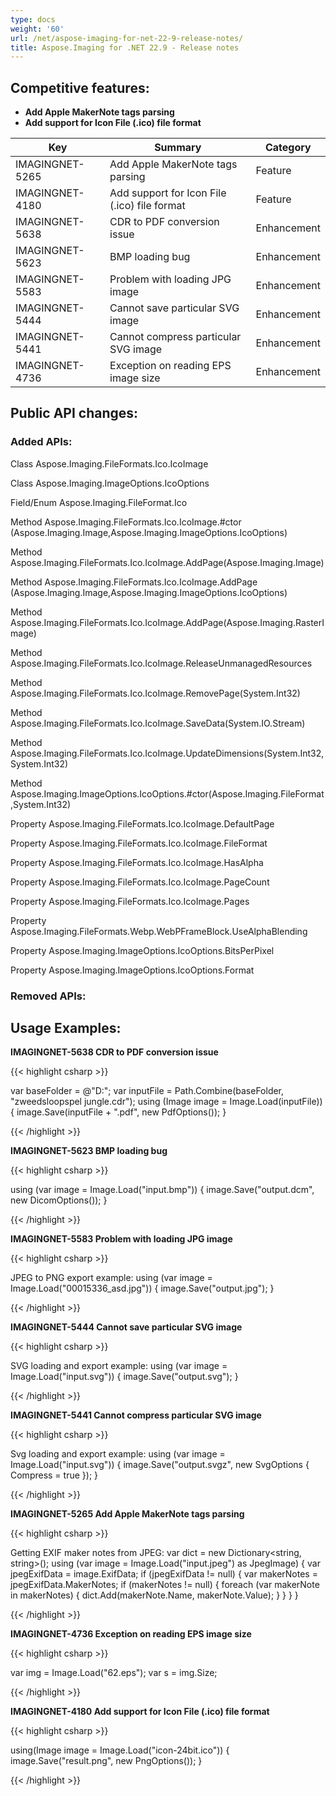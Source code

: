 ```yaml
---
type: docs
weight: '60'
url: /net/aspose-imaging-for-net-22-9-release-notes/
title: Aspose.Imaging for .NET 22.9 - Release notes
---
```


## Competitive features:

- **Add Apple MakerNote tags parsing**
- **Add support for Icon File (.ico) file format**

| **Key**         | **Summary**                                                                                                                                                              | **Category** |
|-----------------|--------------------------------------------------------------------------------------------------------------------------------------------------------------------------|--------------|
| IMAGINGNET-5265 | Add Apple MakerNote tags parsing                                                                                                                                  | Feature      |
| IMAGINGNET-4180 | Add support for Icon File (.ico) file format                                                                                                                                  | Feature      |
| IMAGINGNET-5638 | CDR to PDF conversion issue                                                                                                                                  | Enhancement      |
| IMAGINGNET-5623 | BMP loading bug                                                                                                                                  | Enhancement      |
| IMAGINGNET-5583 | Problem with loading JPG image                                                                                                                                  | Enhancement      |
| IMAGINGNET-5444 | Cannot save particular SVG image                                                                                                                                  | Enhancement      |
| IMAGINGNET-5441 | Cannot compress particular SVG image                                                                                                                                  | Enhancement      |
| IMAGINGNET-4736 | Exception on reading EPS image size                                                                                                                                  | Enhancement      |

## Public API changes:

### Added APIs:

Class    Aspose.Imaging.FileFormats.Ico.IcoImage

Class    Aspose.Imaging.ImageOptions.IcoOptions

Field/Enum    Aspose.Imaging.FileFormat.Ico

Method    Aspose.Imaging.FileFormats.Ico.IcoImage.#ctor
(Aspose.Imaging.Image,Aspose.Imaging.ImageOptions.IcoOptions)

Method    Aspose.Imaging.FileFormats.Ico.IcoImage.AddPage(Aspose.Imaging.Image)

Method    Aspose.Imaging.FileFormats.Ico.IcoImage.AddPage
(Aspose.Imaging.Image,Aspose.Imaging.ImageOptions.IcoOptions)

Method    Aspose.Imaging.FileFormats.Ico.IcoImage.AddPage(Aspose.Imaging.RasterImage)

Method    Aspose.Imaging.FileFormats.Ico.IcoImage.ReleaseUnmanagedResources

Method    Aspose.Imaging.FileFormats.Ico.IcoImage.RemovePage(System.Int32)

Method    Aspose.Imaging.FileFormats.Ico.IcoImage.SaveData(System.IO.Stream)

Method    Aspose.Imaging.FileFormats.Ico.IcoImage.UpdateDimensions(System.Int32,System.Int32)

Method    Aspose.Imaging.ImageOptions.IcoOptions.#ctor(Aspose.Imaging.FileFormat,System.Int32)

Property    Aspose.Imaging.FileFormats.Ico.IcoImage.DefaultPage

Property    Aspose.Imaging.FileFormats.Ico.IcoImage.FileFormat

Property    Aspose.Imaging.FileFormats.Ico.IcoImage.HasAlpha

Property    Aspose.Imaging.FileFormats.Ico.IcoImage.PageCount

Property    Aspose.Imaging.FileFormats.Ico.IcoImage.Pages

Property    Aspose.Imaging.FileFormats.Webp.WebPFrameBlock.UseAlphaBlending

Property    Aspose.Imaging.ImageOptions.IcoOptions.BitsPerPixel

Property    Aspose.Imaging.ImageOptions.IcoOptions.Format



### Removed APIs:

## Usage Examples:

**IMAGINGNET-5638 CDR to PDF conversion issue**

{{< highlight csharp >}}

var baseFolder = @"D:\";
var inputFile = Path.Combine(baseFolder, "zweedsloopspel jungle.cdr");
using (Image image = Image.Load(inputFile))
{
    image.Save(inputFile + ".pdf", new PdfOptions());
}

{{< /highlight >}}

**IMAGINGNET-5623 BMP loading bug**

{{< highlight csharp >}}

using (var image = Image.Load("input.bmp"))
{
    image.Save("output.dcm", new DicomOptions());
}

{{< /highlight >}}

**IMAGINGNET-5583 Problem with loading JPG image**

{{< highlight csharp >}}

JPEG to PNG export example:
using (var image = Image.Load("00015336_asd.jpg"))
{
    image.Save("output.jpg");
}

{{< /highlight >}}

**IMAGINGNET-5444 Cannot save particular SVG image**

{{< highlight csharp >}}

SVG loading and export example:
using (var image = Image.Load("input.svg"))
{
    image.Save("output.svg");
}

{{< /highlight >}}

**IMAGINGNET-5441 Cannot compress particular SVG image**

{{< highlight csharp >}}

Svg loading and export example:
using (var image = Image.Load("input.svg"))
{
    image.Save("output.svgz", new SvgOptions { Compress = true });
}

{{< /highlight >}}

**IMAGINGNET-5265 Add Apple MakerNote tags parsing**

{{< highlight csharp >}}

Getting EXIF maker notes from JPEG:
var dict = new Dictionary<string, string>();
using (var image = Image.Load("input.jpeg") as JpegImage)
{
    var jpegExifData = image.ExifData;
    if (jpegExifData != null)
    {
        var makerNotes = jpegExifData.MakerNotes;
        if (makerNotes != null)
        {
            foreach (var makerNote in makerNotes)
            {
                dict.Add(makerNote.Name, makerNote.Value);
            }
        }
    }
}

{{< /highlight >}}

**IMAGINGNET-4736 Exception on reading EPS image size**

{{< highlight csharp >}}

var img = Image.Load("62.eps");
var s = img.Size;

{{< /highlight >}}

**IMAGINGNET-4180 Add support for Icon File (.ico) file format**

{{< highlight csharp >}}

using(Image image = Image.Load("icon-24bit.ico"))
{
    image.Save("result.png", new PngOptions());
}

{{< /highlight >}}

